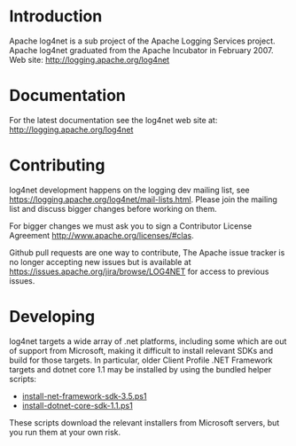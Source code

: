 Introduction
===========

Apache log4net is a sub project of the Apache Logging Services project. 
Apache log4net graduated from the Apache Incubator in February 2007.
Web site: http://logging.apache.org/log4net


Documentation
=============

For the latest documentation see the log4net web site at:
http://logging.apache.org/log4net

Contributing
============

log4net development happens on the logging dev mailing list, see
https://logging.apache.org/log4net/mail-lists.html.  Please join the
mailing list and discuss bigger changes before working on them.

For bigger changes we must ask you to sign a Contributor License
Agreement http://www.apache.org/licenses/#clas.

Github pull requests are one way to contribute, The Apache issue
tracker is no longer accepting new issues but is available at 
https://issues.apache.org/jira/browse/LOG4NET for access to 
previous issues. 


Developing
==========

log4net targets a wide array of .net platforms, including some
which are out of support from Microsoft, making it difficult to
install relevant SDKs and build for those targets. In particular,
older Client Profile .NET Framework targets and dotnet core 1.1
may be installed by using the bundled helper scripts:

- [install-net-framework-sdk-3.5.ps1]()
- [install-dotnet-core-sdk-1.1.ps1]()

These scripts download the relevant installers from Microsoft servers,
but you run them at your own risk.

